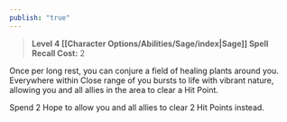 ```yaml
---
publish: "true"
---
```

> **Level 4 [[Character Options/Abilities/Sage/index|Sage]] Spell**
> **Recall Cost:** 2

Once per long rest, you can conjure a field of healing plants around you. Everywhere within Close range of you bursts to life with vibrant nature, allowing you and all allies in the area to clear a Hit Point.

Spend 2 Hope to allow you and all allies to clear 2 Hit Points instead.
